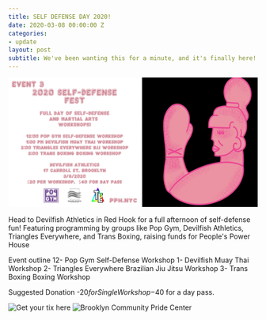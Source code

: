```yaml
---
title: SELF DEFENSE DAY 2020!
date: 2020-03-08 00:00:00 Z
categories:
- update
layout: post
subtitle: We've been wanting this for a minute, and it's finally here!
---
```

![self-defense day](/assets/FundSelfDefense.jpg)

Head to Devilfish Athletics in Red Hook for a full afternoon of self-defense fun! Featuring programming by groups like Pop Gym, Devilfish Athletics, Triangles Everywhere, and Trans Boxing, raising funds for People's Power House

Event outline
12- Pop Gym Self-Defense Workshop
1- Devilfish Muay Thai Workshop
2- Triangles Everywhere Brazilian Jiu Jitsu Workshop
3- Trans Boxing Boxing Workshop 

Suggested Donation
-$20 for Single Workshop
-$40 for a day pass.

![Get your tix here](https://withfriends.co/event/4228761/self_defense_day_2020)
![Brooklyn Community Pride Center](https://withfriends.co/event/3787270/sunday_lgtbqand_yoga_with_kirsten)

